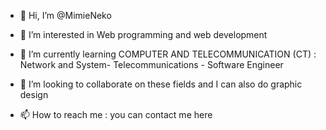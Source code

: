 - 👋 Hi, I’m @MimieNeko
- 👀 I’m interested in Web programming and web development 
- 🌱 I’m currently learning COMPUTER AND TELECOMMUNICATION (CT) : Network and System- Telecommunications - Software Engineer 

- 💞️ I’m looking to collaborate on these fields and I can also do graphic design
- 📫 How to reach me : you can contact me here

<!---
MimieNeko/MimieNeko is a ✨ special ✨ repository because its `README.md` (this file) appears on your GitHub profile.
You can click the Preview link to take a look at your changes.
--->
